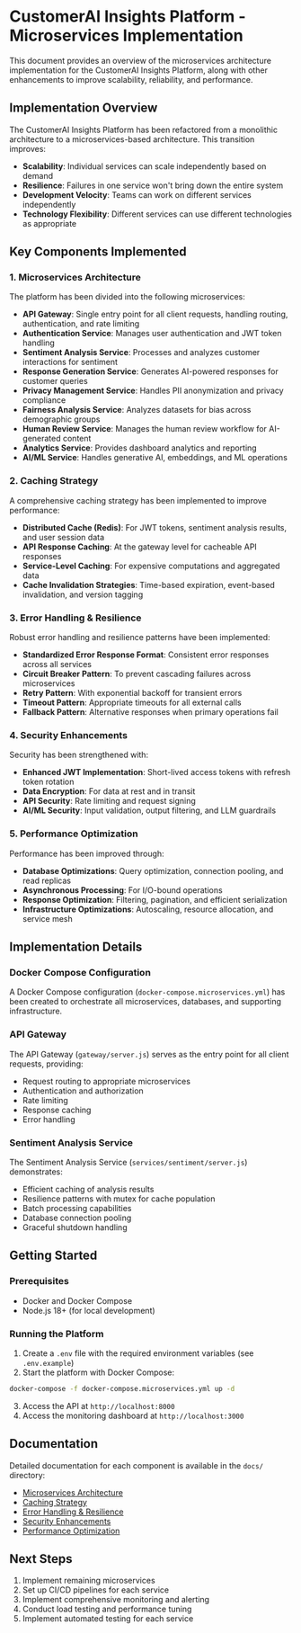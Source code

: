 # CustomerAI Insights Platform - Microservices Implementation

This document provides an overview of the microservices architecture implementation for the CustomerAI Insights Platform, along with other enhancements to improve scalability, reliability, and performance.

## Implementation Overview

The CustomerAI Insights Platform has been refactored from a monolithic architecture to a microservices-based architecture. This transition improves:

- **Scalability**: Individual services can scale independently based on demand
- **Resilience**: Failures in one service won't bring down the entire system
- **Development Velocity**: Teams can work on different services independently
- **Technology Flexibility**: Different services can use different technologies as appropriate

## Key Components Implemented

### 1. Microservices Architecture

The platform has been divided into the following microservices:

- **API Gateway**: Single entry point for all client requests, handling routing, authentication, and rate limiting
- **Authentication Service**: Manages user authentication and JWT token handling
- **Sentiment Analysis Service**: Processes and analyzes customer interactions for sentiment
- **Response Generation Service**: Generates AI-powered responses for customer queries
- **Privacy Management Service**: Handles PII anonymization and privacy compliance
- **Fairness Analysis Service**: Analyzes datasets for bias across demographic groups
- **Human Review Service**: Manages the human review workflow for AI-generated content
- **Analytics Service**: Provides dashboard analytics and reporting
- **AI/ML Service**: Handles generative AI, embeddings, and ML operations

### 2. Caching Strategy

A comprehensive caching strategy has been implemented to improve performance:

- **Distributed Cache (Redis)**: For JWT tokens, sentiment analysis results, and user session data
- **API Response Caching**: At the gateway level for cacheable API responses
- **Service-Level Caching**: For expensive computations and aggregated data
- **Cache Invalidation Strategies**: Time-based expiration, event-based invalidation, and version tagging

### 3. Error Handling & Resilience

Robust error handling and resilience patterns have been implemented:

- **Standardized Error Response Format**: Consistent error responses across all services
- **Circuit Breaker Pattern**: To prevent cascading failures across microservices
- **Retry Pattern**: With exponential backoff for transient errors
- **Timeout Pattern**: Appropriate timeouts for all external calls
- **Fallback Pattern**: Alternative responses when primary operations fail

### 4. Security Enhancements

Security has been strengthened with:

- **Enhanced JWT Implementation**: Short-lived access tokens with refresh token rotation
- **Data Encryption**: For data at rest and in transit
- **API Security**: Rate limiting and request signing
- **AI/ML Security**: Input validation, output filtering, and LLM guardrails

### 5. Performance Optimization

Performance has been improved through:

- **Database Optimizations**: Query optimization, connection pooling, and read replicas
- **Asynchronous Processing**: For I/O-bound operations
- **Response Optimization**: Filtering, pagination, and efficient serialization
- **Infrastructure Optimizations**: Autoscaling, resource allocation, and service mesh

## Implementation Details

### Docker Compose Configuration

A Docker Compose configuration (`docker-compose.microservices.yml`) has been created to orchestrate all microservices, databases, and supporting infrastructure.

### API Gateway

The API Gateway (`gateway/server.js`) serves as the entry point for all client requests, providing:

- Request routing to appropriate microservices
- Authentication and authorization
- Rate limiting
- Response caching
- Error handling

### Sentiment Analysis Service

The Sentiment Analysis Service (`services/sentiment/server.js`) demonstrates:

- Efficient caching of analysis results
- Resilience patterns with mutex for cache population
- Batch processing capabilities
- Database connection pooling
- Graceful shutdown handling

## Getting Started

### Prerequisites

- Docker and Docker Compose
- Node.js 18+ (for local development)

### Running the Platform

1. Create a `.env` file with the required environment variables (see `.env.example`)
2. Start the platform with Docker Compose:

```bash
docker-compose -f docker-compose.microservices.yml up -d
```

3. Access the API at `http://localhost:8000`
4. Access the monitoring dashboard at `http://localhost:3000`

## Documentation

Detailed documentation for each component is available in the `docs/` directory:

- [Microservices Architecture](docs/MICROSERVICES_ARCHITECTURE.md)
- [Caching Strategy](docs/CACHING_STRATEGY.md)
- [Error Handling & Resilience](docs/ERROR_HANDLING_RESILIENCE.md)
- [Security Enhancements](docs/SECURITY_ENHANCEMENTS.md)
- [Performance Optimization](docs/PERFORMANCE_OPTIMIZATION.md)

## Next Steps

1. Implement remaining microservices
2. Set up CI/CD pipelines for each service
3. Implement comprehensive monitoring and alerting
4. Conduct load testing and performance tuning
5. Implement automated testing for each service
